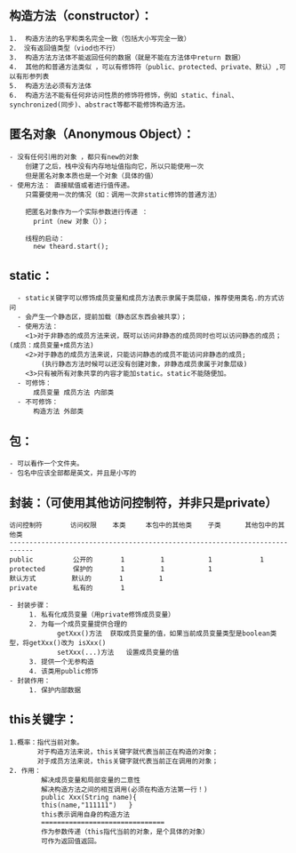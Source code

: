## 构造方法（constructor）：
    1.	构造方法的名字和类名完全一致（包括大小写完全一致）	
    2． 没有返回值类型（viod也不行）	 
    3. 	构造方法方法体不能返回任何的数据（就是不能在方法体中return 数据）
    4. 	其他的和普通方法类似 ，可以有修饰符（public、protected、private、默认）,可以有形参列表
    5.	构造方法必须有方法体
    6.	构造方法不能有任何非访问性质的修饰符修饰，例如 static、final、synchronized(同步)、abstract等都不能修饰构造方法。

## 匿名对象（Anonymous Object）：
    - 没有任何引用的对象 ，都只有new的对象
        创建了之后，栈中没有内存地址值指向它，所以只能使用一次
        但是匿名对象本质也是一个对象（具体的值）
    - 使用方法： 直接赋值或者进行值传递。
        只需要使用一次的情况（如：调用一次非static修饰的普通方法）
        
        把匿名对象作为一个实际参数进行传递 ：
          print（new 对象（））；
        
        线程的启动：
          new theard.start();   
## static：
      - static关键字可以修饰成员变量和成员方法表示隶属于类层级，推荐使用类名.的方式访问  
      - 会产生一个静态区，提前加载（静态区东西会被共享）；
      - 使用方法：
        <1>对于非静态的成员方法来说，既可以访问非静态的成员同时也可以访问静态的成员；(成员：成员变量+成员方法)
        <2>对于静态的成员方法来说，只能访问静态的成员不能访问非静态的成员;
            (执行静态方法时候可以还没有创建对象，非静态成员隶属于对象层级)
        <3>只有被所有对象共享的内容才能加static。static不能随便加。
      - 可修饰：
          成员变量 成员方法 内部类
      - 不可修饰：
          构造方法 外部类   
          
## 包：
    - 可以看作一个文件夹。
    - 包名中应该全部都是英文，并且是小写的
## 封装：（可使用其他访问控制符，并非只是private）
    访问控制符       访问权限    本类     本包中的其他类    子类      其他包中的其他类
    ----------------------------------------------------------------------------
    public          公开的       1         1           1            1
    protected       保护的       1         1           1             
    默认方式         默认的       1         1
    private         私有的       1                   
    
    - 封装步骤：
         1. 私有化成员变量（用private修饰成员变量）
         2. 为每一个成员变量提供合理的
                getXxx()方法	获取成员变量的值，如果当前成员变量类型是boolean类型，将getXxx()改为 isXxx()
                setXxx(...)方法	设置成员变量的值
         3. 提供一个无参构造
         4. 该类用public修饰
    - 封装作用：
         1. 保护内部数据  

## this关键字：
    1.概率：指代当前对象。
           对于构造方法来说，this关键字就代表当前正在构造的对象；
           对于成员方法来说，this关键字就代表当前正在调用的对象；
    2. 作用：
            解决成员变量和局部变量的二意性
            解决构造方法之间的相互调用(必须在构造方法第一行！)
            public Xxx(String name){
            this(name,"111111")   }  
            this表示调用自身的构造方法
            ===============================
            作为参数传递（this指代当前的对象，是个具体的对象）
            可作为返回值返回。    